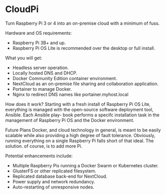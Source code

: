 # CloudPi
Turn Raspberry Pi 3 or 4 into an on-premise cloud with a minimum of fuss.

Hardware and OS requirements:
* Raspberry Pi 3B+ and up.
* Raspberry Pi OS Lite is recommended over the desktop or full install.

What you will get:
* Headless server operation.
* Locally hosted DNS and DHCP.
* Docker Community Edition container environment.
* NextCloud as an on-premise file sharing and collaboration application.
* Portainer to manage Docker.
* Nginx to redirect DNS names like portainer.myhost.local

How does it work?
Starting with a fresh install of Raspberry Pi OS Lite, everything is managed
with the open-source software deployment tool, Ansible. Each Ansible play-
book performs a specifc installation task in the management of Raspberry Pi
OS and the Docker environment.

Future Plans
Docker, and cloud technology in general, is meant to be easily scalable while
also providing a high degree of fault tolerance. Obviously, running everything
on a single Raspberry Pi falls short of that ideal. The solution. of course,
is to add more Pi.

Potential enhancements include:
* Multiple Raspberry Pis running a Docker Swarm or Kubernetes cluster.
* GlusterFS or other replicated filesystem.
* Replicated database back-end for NextCloud.
* Power supply and network redundancy.
* Auto-restarting of unresponsive nodes.
